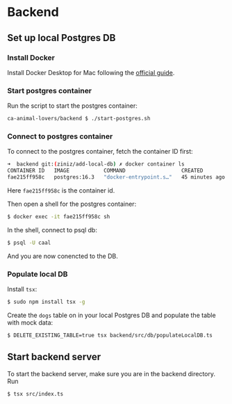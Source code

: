 # Backend

## Set up local Postgres DB

### Install Docker

Install Docker Desktop for Mac following the [official guide](https://docs.docker.com/desktop/install/mac-install/).

### Start postgres container

Run the script to start the postgres container:

```sh
ca-animal-lovers/backend $ ./start-postgres.sh
```

### Connect to postgres container

To connect to the postgres container, fetch the container ID first:

```sh
➜  backend git:(ziniz/add-local-db) ✗ docker container ls
CONTAINER ID   IMAGE           COMMAND                  CREATED          STATUS                    PORTS                    NAMES
fae215ff958c   postgres:16.3   "docker-entrypoint.s…"   45 minutes ago   Up 45 minutes (healthy)   0.0.0.0:5432->5432/tcp   caal-postgres
```

Here `fae215ff958c` is the container id.

Then open a shell for the postgres container:

```sh
$ docker exec -it fae215ff958c sh
```

In the shell, connect to psql db:

```sh
$ psql -U caal
```

And you are now conencted to the DB.

### Populate local DB

Install `tsx`:

```sh
$ sudo npm install tsx -g
```

Create the `dogs` table on in your local Postgres DB and populate the table with mock data:

```sh
$ DELETE_EXISTING_TABLE=true tsx backend/src/db/populateLocalDB.ts
```

## Start backend server

To start the backend server, make sure you are in the backend directory. Run

```sh
$ tsx src/index.ts
```
